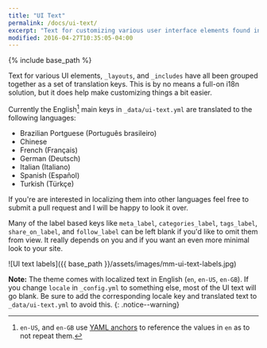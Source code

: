 ```yaml
---
title: "UI Text"
permalink: /docs/ui-text/
excerpt: "Text for customizing various user interface elements found in the theme."
modified: 2016-04-27T10:35:05-04:00
---
```


{% include base_path %}

Text for various UI elements, `_layouts`, and `_includes` have all been grouped together as a set of translation keys. This is by no means a full-on i18n solution, but it does help make customizing things a bit easier.

Currently the English[^yaml-anchors] main keys in `_data/ui-text.yml` are translated to the following languages:

* Brazilian Portguese (Português brasileiro)
* Chinese
* French (Français)
* German (Deutsch)
* Italian (Italiano)
* Spanish (Español)
* Turkish (Türkçe)

If you're are interested in localizing them into other languages feel free to submit a pull request and I will be happy to look it over.

[^yaml-anchors]: `en-US`, and `en-GB` use [YAML anchors](http://www.yaml.org/spec/1.2/spec.html#id2785586) to reference the values in `en` as to not repeat them.

Many of the label based keys like `meta_label`, `categories_label`, `tags_label`, `share_on_label`, and `follow_label` can be left blank if you'd like to omit them from view. It really depends on you and if you want an even more minimal look to your site.

![UI text labels]({{ base_path }}/assets/images/mm-ui-text-labels.jpg)

**Note:** The theme comes with localized text in English (`en`, `en-US`, `en-GB`). If you change `locale` in `_config.yml` to something else, most of the UI text will go blank. Be sure to add the corresponding locale key and translated text to `_data/ui-text.yml` to avoid this.
{: .notice--warning}